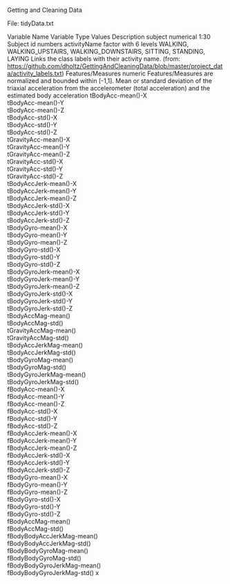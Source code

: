 
Getting and Cleaning Data

File: tidyData.txt

Variable Name	Variable Type	Values	Description
subject	numerical	1:30	Subject id numbers
activityName	factor with 6 levels	WALKING, WALKING_UPSTAIRS, WALKING_DOWNSTAIRS, SITTING, STANDING, LAYING	Links the class labels with their activity name. (from: https://github.com/dholtz/GettingAndCleaningData/blob/master/project_data/activity_labels.txt)
Features/Measures	numeric	Features/Measures are normalized and bounded within [-1,1].	Mean or standard deviation of the triaxial acceleration from the accelerometer (total acceleration) and the estimated body acceleration
tBodyAcc-mean()-X			
tBodyAcc-mean()-Y			
tBodyAcc-mean()-Z			
tBodyAcc-std()-X			
tBodyAcc-std()-Y			
tBodyAcc-std()-Z			
tGravityAcc-mean()-X			
tGravityAcc-mean()-Y			
tGravityAcc-mean()-Z			
tGravityAcc-std()-X			
tGravityAcc-std()-Y			
tGravityAcc-std()-Z			
tBodyAccJerk-mean()-X			
tBodyAccJerk-mean()-Y			
tBodyAccJerk-mean()-Z			
tBodyAccJerk-std()-X			
tBodyAccJerk-std()-Y			
tBodyAccJerk-std()-Z			
tBodyGyro-mean()-X			
tBodyGyro-mean()-Y			
tBodyGyro-mean()-Z			
tBodyGyro-std()-X			
tBodyGyro-std()-Y			
tBodyGyro-std()-Z			
tBodyGyroJerk-mean()-X			
tBodyGyroJerk-mean()-Y			
tBodyGyroJerk-mean()-Z			
tBodyGyroJerk-std()-X			
tBodyGyroJerk-std()-Y			
tBodyGyroJerk-std()-Z			
tBodyAccMag-mean()			
tBodyAccMag-std()			
tGravityAccMag-mean()			
tGravityAccMag-std()			
tBodyAccJerkMag-mean()			
tBodyAccJerkMag-std()			
tBodyGyroMag-mean()			
tBodyGyroMag-std()			
tBodyGyroJerkMag-mean()			
tBodyGyroJerkMag-std()			
fBodyAcc-mean()-X			
fBodyAcc-mean()-Y			
fBodyAcc-mean()-Z			
fBodyAcc-std()-X			
fBodyAcc-std()-Y			
fBodyAcc-std()-Z			
fBodyAccJerk-mean()-X			
fBodyAccJerk-mean()-Y			
fBodyAccJerk-mean()-Z			
fBodyAccJerk-std()-X			
fBodyAccJerk-std()-Y			
fBodyAccJerk-std()-Z			
fBodyGyro-mean()-X			
fBodyGyro-mean()-Y			
fBodyGyro-mean()-Z			
fBodyGyro-std()-X			
fBodyGyro-std()-Y			
fBodyGyro-std()-Z			
fBodyAccMag-mean()			
fBodyAccMag-std()			
fBodyBodyAccJerkMag-mean()			
fBodyBodyAccJerkMag-std()			
fBodyBodyGyroMag-mean()			
fBodyBodyGyroMag-std()			
fBodyBodyGyroJerkMag-mean()			
fBodyBodyGyroJerkMag-std()	x		
